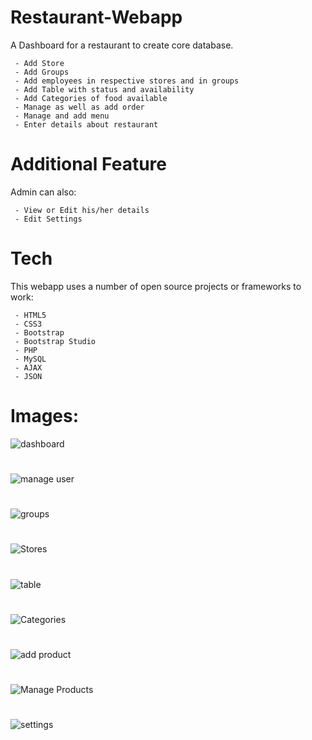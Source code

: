 # Restaurant-Webapp

A Dashboard for a restaurant to create core database.

     - Add Store
     - Add Groups
     - Add employees in respective stores and in groups
     - Add Table with status and availability
     - Add Categories of food available
     - Manage as well as add order
     - Manage and add menu
     - Enter details about restaurant
     
# Additional Feature

Admin can also:

     - View or Edit his/her details
     - Edit Settings
     
# Tech

This webapp uses a number of open source projects or frameworks to work:

     - HTML5
     - CSS3
     - Bootstrap
     - Bootstrap Studio
     - PHP
     - MySQL
     - AJAX
     - JSON
     
# Images:

![dashboard](https://user-images.githubusercontent.com/46291816/54878635-55316d00-4e55-11e9-9a50-8deb2fc95f60.png)
#
![manage user](https://user-images.githubusercontent.com/46291816/54878644-61b5c580-4e55-11e9-8012-69d94b886adb.png)
#
![groups](https://user-images.githubusercontent.com/46291816/54878649-71cda500-4e55-11e9-9bd1-de213ac1c670.png)
#
![Stores](https://user-images.githubusercontent.com/46291816/54878651-742fff00-4e55-11e9-8f16-18cfb3251a9a.png)
#
![table](https://user-images.githubusercontent.com/46291816/54878657-77c38600-4e55-11e9-9b4b-c63820c1ca62.png)
#
![Categories](https://user-images.githubusercontent.com/46291816/54878659-7b570d00-4e55-11e9-9e25-45267ab6ad1d.png)
#
![add product](https://user-images.githubusercontent.com/46291816/54878661-7db96700-4e55-11e9-9491-9c4435880d09.png)
#
![Manage Products](https://user-images.githubusercontent.com/46291816/54878662-81e58480-4e55-11e9-85af-d9f457bcee34.png)
#

![settings](https://user-images.githubusercontent.com/46291816/54878668-9033a080-4e55-11e9-9316-cb10a37a0c11.png)



